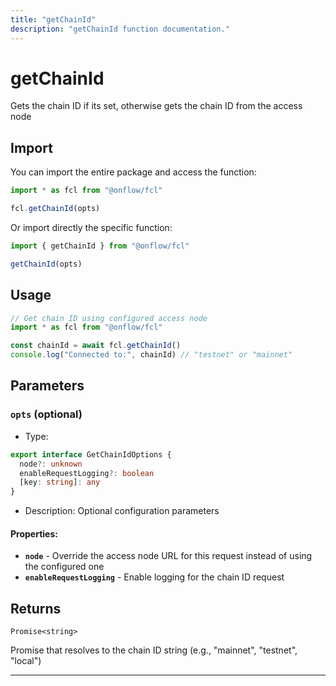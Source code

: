 ```yaml
---
title: "getChainId"
description: "getChainId function documentation."
---
```


<!-- THIS DOCUMENT IS AUTO-GENERATED FROM [onflow/fcl/src/fcl.ts](https://github.com/onflow/fcl-js/tree/master/packages/fcl/src/fcl.ts). DO NOT EDIT MANUALLY -->

# getChainId

Gets the chain ID if its set, otherwise gets the chain ID from the access node

## Import

You can import the entire package and access the function:

```typescript
import * as fcl from "@onflow/fcl"

fcl.getChainId(opts)
```

Or import directly the specific function:

```typescript
import { getChainId } from "@onflow/fcl"

getChainId(opts)
```

## Usage

```typescript
// Get chain ID using configured access node
import * as fcl from "@onflow/fcl"

const chainId = await fcl.getChainId()
console.log("Connected to:", chainId) // "testnet" or "mainnet"
```

## Parameters

### `opts` (optional)


- Type: 
```typescript
export interface GetChainIdOptions {
  node?: unknown
  enableRequestLogging?: boolean
  [key: string]: any
}
```
- Description: Optional configuration parameters

#### Properties:

- **`node`**  - Override the access node URL for this request instead of using the configured one
- **`enableRequestLogging`**  - Enable logging for the chain ID request


## Returns

`Promise<string>`


Promise that resolves to the chain ID string (e.g., "mainnet", "testnet", "local")

---